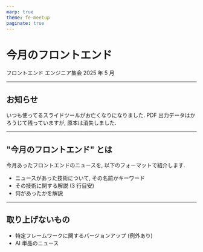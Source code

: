 ```yaml
---
marp: true
theme: fe-meetup
paginate: true
---
```


# 今月のフロントエンド

フロントエンド エンジニア集会 2025 年 5 月

---

## お知らせ

いつも使ってるスライドツールがお亡くなりになりました.
PDF 出力データはかろうじて残っていますが, 原本は消失しました.

---

## "今月のフロントエンド" とは

今月あったフロントエンドのニュースを, 以下のフォーマットで紹介します.

- ニュースがあった技術について, その名前かキーワード
- その技術に関する解説 (3 行目安)
- 何があったかを解説

---

## 取り上げないもの

- 特定フレームワークに関するバージョンアップ (例外あり)
- AI 単品のニュース

